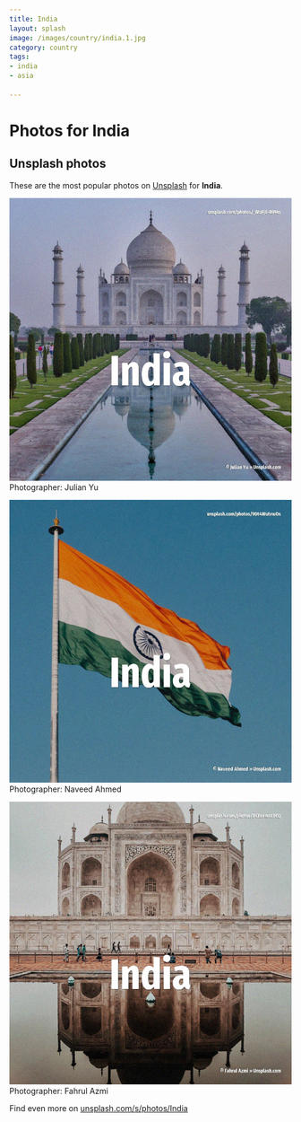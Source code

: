```yaml
---
title: India
layout: splash
image: /images/country/india.1.jpg
category: country
tags:
- india
- asia

---
```

# Photos for India
 
## Unsplash photos
These are the most popular photos on [Unsplash](https://unsplash.com) for **India**.
 
![India](/images/country/india.1.jpg)
Photographer:  Julian Yu
 
![India](/images/country/india.2.jpg)
Photographer:  Naveed Ahmed
 
![India](/images/country/india.3.jpg)
Photographer:  Fahrul Azmi
 
Find even more on [unsplash.com/s/photos/India](https://unsplash.com/s/photos/India)
 
